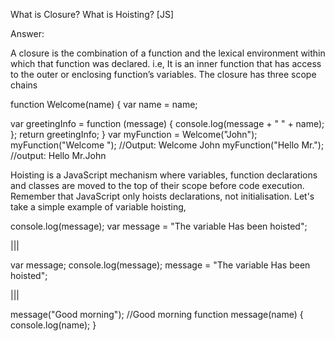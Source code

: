 What is Closure? What is Hoisting? [JS]




Answer:






A closure is the combination of a function and the lexical environment within which that function was declared. i.e, It is an inner function that has access to the outer or enclosing function’s variables. The closure has three scope chains

function Welcome(name) {
  var name = name;
  
  var greetingInfo = function (message) {
    console.log(message + " " + name);
  };
  return greetingInfo;
}
var myFunction = Welcome("John");
myFunction("Welcome "); //Output: Welcome John
myFunction("Hello Mr."); //output: Hello Mr.John



Hoisting is a JavaScript mechanism where variables, function declarations and classes are moved to the top of their scope before code execution. Remember that JavaScript only hoists declarations, not initialisation. Let's take a simple example of variable hoisting,

console.log(message); 
var message = "The variable Has been hoisted";

|||

var message;
console.log(message);
message = "The variable Has been hoisted";

|||

message("Good morning"); //Good morning
function message(name) {
  console.log(name);
}